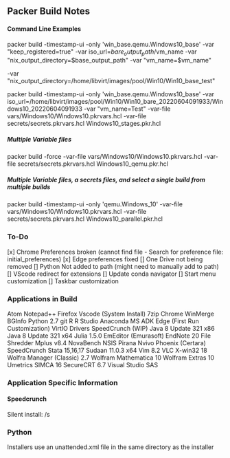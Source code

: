## Packer Build Notes

#### Command Line Examples

packer build -timestamp-ui -only 'win_base.qemu.Windows10_base' -var "keep_registered=true" -var iso_url=$bare_output_path/$vm_name -var "nix_output_directory=$base_output_path" -var "vm_name=$vm_name" 

-var "nix_output_directory=/home/libvirt/images/pool/Win10/Win10_base_test"

packer build -timestamp-ui -only 'win_base.qemu.Windows10_base' -var iso_url=/home/libvirt/images/pool/Win10/Win10_bare_20220604091933/Windows10_20220604091933 -var "vm_name=Test" -var-file vars/Windows10/Windows10.pkrvars.hcl -var-file secrets/secrets.pkrvars.hcl Windows10_stages.pkr.hcl



##### Multiple Variable files
packer build -force -var-file vars/Windows10/Windows10.pkrvars.hcl -var-file secrets/secrets.pkrvars.hcl Windows10_qemu.pkr.hcl

##### Multiple Variable files, a secrets files, and select a single build from multiple builds
packer build -timestamp-ui -only 'qemu.Windows_10' -var-file vars/Windows10/Windows10.pkrvars.hcl -var-file secrets/secrets.pkrvars.hcl Windows10_parallel.pkr.hcl

### To-Do
[x] Chrome Preferences broken (cannot find file - Search for preference file: initial_preferences)
[x] Edge preferences fixed
[] One Drive not being removed
[] Python Not added to path (might need to manually add to path)
[] VScode redirect for extensions
[] Update conda navigator
[] Start menu customization
[] Taskbar customization


### Applications in Build
Atom
Notepad++
Firefox
Vscode (System Install)
7zip
Chrome
WinMerge
BGInfo
Python 2.7
git
R
R Studio 
Anaconda 
MS ADK
Edge (First Run Customization)
VirtIO Drivers
SpeedCrunch (WIP)
Java 8 Update 321 x86
Java 8 Update 321 x64
Julia 1.5.0
EmEditor (Emurasoft)
EndNote 20
File Shredder
Mplus v8.4
NovaBench
NSIS Pirana
Nvivo
Phoenix (Certara)
SpeedCrunch
Stata 15,16,17
Sudaan 11.0.3 x64
Vim 8.2
VLC
X-win32 18
Wolfra Manager (Classic) 2.7
Wolfram Mathematica 10
Wolfram Extras 10
Umetrics SIMCA 16
SecureCRT 6.7
Visual Studio
SAS

### Application Specific Information


#### Speedcrunch 
Silent install: /s

### Python
Installers use an unattended.xml file in the same directory as the installer